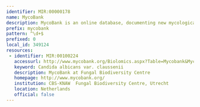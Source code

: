 ```yaml
---
identifier: MIR:00000178
name: MycoBank
description: MycoBank is an online database, documenting new mycological names and combinations, eventually combined with descriptions and illustrations.
prefix: mycobank
pattern: ^\d+$
prefixed: 0
local_id: 349124
resources:
 - identifier: MIR:00100224
   accessurl: http://www.mycobank.org/Biolomics.aspx?Table=Mycobank&MycoBankNr_=${lid}
   keyword: Candida albicans var. claussenii
   description: MycoBank at Fungal Biodiversity Centre
   homepage: http://www.mycobank.org/
   institution: CBS-KNAW  Fungal Biodiversity Centre, Utrecht
   location: Netherlands
   official: false
---
```

